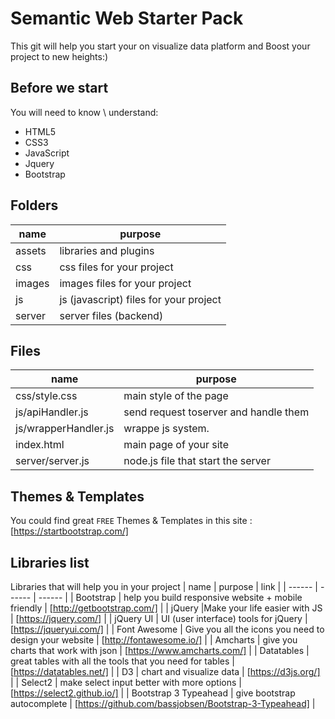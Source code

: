 # Semantic Web Starter Pack


This git will help you start your on visualize data platform and Boost your project to new heights:)

## Before we start
You will need to know \ understand:
  - HTML5
  - CSS3
  - JavaScript
  - Jquery
  - Bootstrap

## Folders

| name | purpose |
| ------ | ------ |
| assets | libraries and plugins |
| css | css files for your project |
| images | images files for your project |
| js | js (javascript) files for your project |
| server | server files (backend) |

## Files
| name | purpose |
| ------ | ------ |
| css/style.css | main style of the page |
| js/apiHandler.js | send request toserver and handle them |
| js/wrapperHandler.js | wrappe js system.  |
| index.html | main page of your site |
| server/server.js | node.js file that start the server |

## Themes & Templates
You could find great `FREE` Themes & Templates in this site : [https://startbootstrap.com/]

## Libraries list
Libraries that will help you in your project
| name | purpose | link |
| ------ | ------ | ------ |
| Bootstrap | help you build responsive website + mobile friendly | [http://getbootstrap.com/] |
| jQuery |Make your life easier with JS | [https://jquery.com/] |
| jQuery UI | UI (user interface) tools for jQuery | [https://jqueryui.com/] |
| Font Awesome | Give you all the icons you need to design your website | [http://fontawesome.io/] |
| Amcharts | give you charts that work with json | [https://www.amcharts.com/] |
| Datatables | great tables with all the tools that you need for tables | [https://datatables.net/] |
| D3 |  chart and visualize data | [https://d3js.org/] |
| Select2 |  make select input better with more options | [https://select2.github.io/] |
| Bootstrap 3 Typeahead |  give bootstrap autocomplete | [https://github.com/bassjobsen/Bootstrap-3-Typeahead] |

